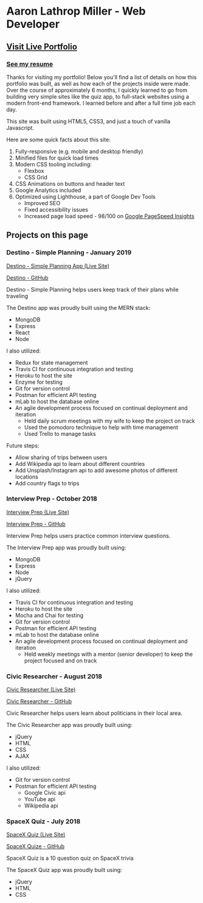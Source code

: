 # Aaron Lathrop Miller - Web Developer

## [Visit Live Portfolio](https://aaronlathrop.com/)

### [See my resume](https://github.com/Aaron-Lathrop/aarons-portfolio/blob/master/assets/about/Aaron%20Lathrop%20Miller%20Resume.pdf)

Thanks for visiting my portfolio! Below you'll find a list of details on how this portfolio was built, as well as how each of the projects inside were made. Over the course of approximately 6 months, I quickly learned to go from building very simple sites like the quiz app, to full-stack websites using a modern front-end framework. I learned before and after a full time job each day.

This site was built using HTML5, CSS3, and just a touch of vanilla Javascript.

Here are some quick facts about this site:

1. Fully-responsive (e.g. mobile and desktop friendly)
2. Minified files for quick load times
3. Modern CSS tooling including:
    * Flexbox
    * CSS Grid
4. CSS Animations on buttons and header text
5. Google Analytics included
6. Optimized using Lighthouse, a part of Google Dev Tools
    * Improved SEO
    * Fixed accessibility issues
    * Increased page load speed - 98/100 on [Google PageSpeed Insights](https://developers.google.com/speed/pagespeed/insights/)

## Projects on this page

### Destino - Simple Planning - January 2019
[Destino - Simple Planning App (Live Site)](https://destino-planning.herokuapp.com/)

[Destino - GitHub](https://github.com/Aaron-Lathrop/destination-client)

Destino - Simple Planning helps users keep track of their plans while traveling

The Destino app was proudly built using the MERN stack:
* MongoDB 
* Express
* React
* Node 
    
I also utilized:
* Redux for state management
* Travis CI for continuous integration and testing
* Heroku to host the site
* Enzyme for testing
* Git for version control
* Postman for efficient API testing
* mLab to host the database online
* An agile development process focused on continual deployment and iteration
    * Held daily scrum meetings with my wife to keep the project on track
    * Used the pomodoro technique to help with time management
    * Used Trello to manage tasks

Future steps:
* Allow sharing of trips between users
* Add Wikipedia api to learn about different countries
* Add Unsplash/Instagram api to add awesome photos of different locations
* Add country flags to trips

### Interview Prep - October 2018
[Interview Prep (Live Site)](https://interview-prep-capstone.herokuapp.com/)

[Interview Prep - GitHub](https://github.com/Aaron-Lathrop/Node_Capstone)

Interview Prep helps users practice common interview questions.

The Interview Prep app was proudly built using:
* MongoDB 
* Express
* Node 
* jQuery
    
I also utilized:
* Travis CI for continuous integration and testing
* Heroku to host the site
* Mocha and Chai for testing
* Git for version control
* Postman for efficient API testing
* mLab to host the database online
* An agile development process focused on continual deployment and iteration
    * Held weekly meetings with a mentor (senior developer) to keep the project focused and on track

### Civic Researcher - August 2018
[Civic Researcher (Live Site)](https://aaron-lathrop.github.io/Civic-Researcher-API/)

[Civic Researcher - GitHub](https://github.com/Aaron-Lathrop/Civic-Researcher-API)

Civic Researcher helps users learn about politicians in their local area.

The Civic Researcher app was proudly built using:
* jQuery
* HTML
* CSS
* AJAX
    
I also utilized:
* Git for version control
* Postman for efficient API testing
    * Google Civic api
    * YouTube api
    * Wikipedia api

### SpaceX Quiz - July 2018
[SpaceX Quiz (Live Site)](https://aaron-lathrop.github.io/Quiz-App/)

[SpaceX Quize - GitHub](https://github.com/Aaron-Lathrop/Quiz-App)

SpaceX Quiz is a 10 question quiz on SpaceX trivia

The SpaceX Quiz app was proudly built using:
* jQuery
* HTML
* CSS
